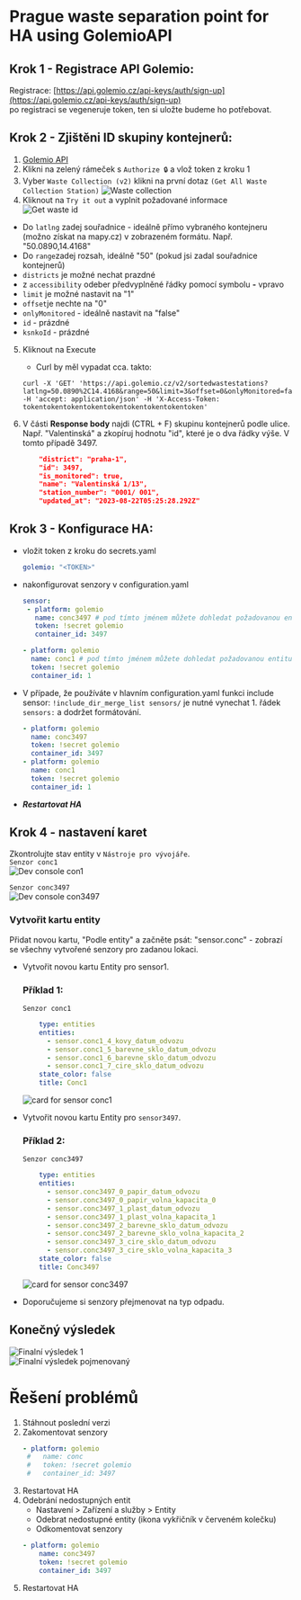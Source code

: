 # Prague waste separation point for HA using GolemioAPI


## Krok 1 - Registrace API Golemio:
Registrace: [https://api.golemio.cz/api-keys/auth/sign-up](https://api.golemio.cz/api-keys/auth/sign-up)  
po registraci se vegeneruje token, ten si uložte budeme ho potřebovat.   
## Krok 2 - Zjištěni ID skupiny kontejnerů:
1. [Golemio API](https://api.golemio.cz/v2/docs/openapi/#/)
2. Klikni na zelený rámeček s `Authorize 🔒` a vlož token z kroku 1
3. Vyber `Waste Collection (v2)` klikni na první dotaz `(Get All Waste Collection Station)`
![Waste collection](web_waste_collection.png)  
4. Kliknout na `Try it out` a vyplnit požadované informace  
![Get waste id](web_get_waste_collection.png)  
- Do `latlng` zadej souřadnice - ideálně přímo vybraného kontejneru (možno získat na mapy.cz) v zobrazeném formátu. Např. "50.0890,14.4168" 
- Do `range`zadej rozsah, ideálně "50" (pokud jsi zadal souřadnice kontejnerů)
- `districts` je možné nechat prazdné
- z `accessibility` odeber předvyplněné řádky pomocí symbolu **-** vpravo
- `limit` je možné nastavit na "1"
- `offset`je nechte na "0"
- `onlyMonitored` - ideálně nastavit na "false"
- `id` - prázdné
- `ksnkoId` - prázdné

5. Kliknout na Execute  
   - Curl by měl vypadat cca. takto: 
	```
	curl -X 'GET' 'https://api.golemio.cz/v2/sortedwastestations?latlng=50.0890%2C14.4168&range=50&limit=3&offset=0&onlyMonitored=false' -H 'accept: application/json' -H 'X-Access-Token: tokentokentokentokentokentokentokentokentoken'
	```
6. V části **Response body** najdi (CTRL + F)  skupinu kontejnerů podle ulice. Např. "Valentinská" a zkopíruj hodnotu "id", které je o dva řádky výše. V tomto případě 3497.  

	```json
        "district": "praha-1",
        "id": 3497,
        "is_monitored": true,
        "name": "Valentinská 1/13",
        "station_number": "0001/ 001",
        "updated_at": "2023-08-22T05:25:28.292Z"
	```
## Krok 3 - Konfigurace HA:  
- vložit token z kroku do secrets.yaml
	```yaml 
	golemio: "<TOKEN>"
	```
- nakonfigurovat senzory v configuration.yaml 
	```yaml
	sensor: 
	 - platform: golemio
	   name: conc3497 # pod tímto jménem můžete dohledat požadovanou entitu (sensor.conc3497_0_papir_datum_odvozu)
	   token: !secret golemio
	   container_id: 3497

	- platform: golemio
	  name: conc1 # pod tímto jménem můžete dohledat požadovanou entitu (sensor.conc1_4_kovy_datum_odvozu)
	  token: !secret golemio
	  container_id: 1
	```
- V případe, že používáte v hlavním configuration.yaml funkci include sensor: `!include_dir_merge_list sensors/` je nutné vynechat 1. řádek `sensors:` a dodržet formátování.  

	```yaml
	- platform: golemio
	  name: conc3497 
	  token: !secret golemio
	  container_id: 3497
	- platform: golemio
	  name: conc1
	  token: !secret golemio
	  container_id: 1
	```
- ***Restartovat HA***

## Krok 4 - nastavení karet
Zkontrolujte stav entity v `Nástroje pro vývojáře`.  
`Senzor conc1`  
![Dev console con1](ha_develop_console_con1.png)  

`Senzor conc3497`  
![Dev console con3497](ha_develop_console_con3497.png)  

### Vytvořit kartu entity  
Přidat novou kartu, "Podle entity" a začněte psát: "sensor.conc" - zobrazí se všechny vytvořené senzory pro zadanou lokaci.  
- Vytvořit novou kartu Entity pro sensor1.  

	### Příklad 1:
	`Senzor conc1`
	```yaml 
		type: entities
		entities:
		  - sensor.conc1_4_kovy_datum_odvozu
		  - sensor.conc1_5_barevne_sklo_datum_odvozu
		  - sensor.conc1_6_barevne_sklo_datum_odvozu
		  - sensor.conc1_7_cire_sklo_datum_odvozu
		state_color: false
		title: Conc1
	```  
	![card for sensor conc1](yaml_con1.png)  
- Vytvořit novou kartu Entity pro `sensor3497`.  	
	### Příklad 2:
	`Senzor conc3497`
	```yaml 
		type: entities
		entities:
		  - sensor.conc3497_0_papir_datum_odvozu
		  - sensor.conc3497_0_papir_volna_kapacita_0
		  - sensor.conc3497_1_plast_datum_odvozu
		  - sensor.conc3497_1_plast_volna_kapacita_1
		  - sensor.conc3497_2_barevne_sklo_datum_odvozu
		  - sensor.conc3497_2_barevne_sklo_volna_kapacita_2
		  - sensor.conc3497_3_cire_sklo_datum_odvozu
		  - sensor.conc3497_3_cire_sklo_volna_kapacita_3
		state_color: false
		title: Conc3497
	```  
	![card for sensor conc3497](yaml_con3497.png) 
- Doporučujeme si senzory přejmenovat na typ odpadu.  
## Konečný výsledek  
![Finalní výsledek 1](final.png)  
![Finalní výsledek pojmenovaný](EntitiesCard.png)

# Řešení problémů
1. Stáhnout poslední verzi
2. Zakomentovat senzory 
   ```yaml
   - platform: golemio
    #   name: conc
    #   token: !secret golemio
    #   container_id: 3497
    ```
3. Restartovat HA
4. Odebrání nedostupných entit
    - Nastavení > Zařízení a služby > Entity 
    - Odebrat nedostupné entity (ikona vykřičník v červeném kolečku)
    - Odkomentovat senzory
    ```yaml
    - platform: golemio
        name: conc3497
        token: !secret golemio
        container_id: 3497 
    ```
5. Restartovat HA
